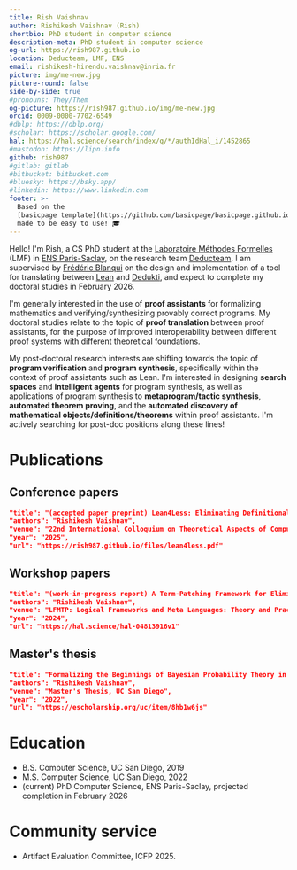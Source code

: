 ```yaml
---
title: Rish Vaishnav
author: Rishikesh Vaishnav (Rish)
shortbio: PhD student in computer science
description-meta: PhD student in computer science
og-url: https://rish987.github.io
location: Deducteam, LMF, ENS 
email: rishikesh-hirendu.vaishnav@inria.fr
picture: img/me-new.jpg
picture-round: false
side-by-side: true
#pronouns: They/Them
og-picture: https://rish987.github.io/img/me-new.jpg
orcid: 0009-0000-7702-6549
#dblp: https://dblp.org/
#scholar: https://scholar.google.com/
hal: https://hal.science/search/index/q/*/authIdHal_i/1452865
#mastodon: https://lipn.info
github: rish987
#gitlab: gitlab
#bitbucket: bitbucket.com
#bluesky: https://bsky.app/
#linkedin: https://www.linkedin.com
footer: >-
  Based on the
  [basicpage template](https://github.com/basicpage/basicpage.github.io),
  made to be easy to use! 🎓
---
```


Hello!
I'm Rish, a CS PhD student at the
  [Laboratoire Méthodes Formelles](https://lmf.cnrs.fr/) (LMF) 
in
  [ENS Paris-Saclay](https://ens-paris-saclay.fr/),
on the research team
  [Deducteam](https://deducteam.gitlabpages.inria.fr/).
I am supervised by
  [Frédéric Blanqui](https://blanqui.gitlabpages.inria.fr/)
on the design and implementation of
a tool for translating between
[Lean](https://lean-lang.org/) and [Dedukti](https://deducteam.github.io/),
and expect to complete my doctoral studies in February 2026.

I'm generally interested in the use of **proof assistants**
for formalizing mathematics and verifying/synthesizing provably correct programs.
My doctoral studies relate to the topic of **proof translation** between proof assistants,
for the purpose of improved interoperability between different proof systems with different theoretical foundations.

My post-doctoral research interests are shifting
towards the topic of **program verification** and **program synthesis**,
specifically within the context of proof assistants such as Lean.
I'm interested in designing **search spaces** and **intelligent agents** for program synthesis,
as well as applications of program synthesis
to **metaprogram/tactic synthesis**, **automated theorem proving**,
and the **automated discovery of mathematical objects/definitions/theorems** within proof assistants.
I'm actively searching for post-doc positions along these lines!

<!--
> [!NOTE]
> This website is obviously a fake one, but it's meant to be very easy to use.
> Just follow the README of the
> [Github repository](https://github.com/basicpage/basicpage.github.io).
-->

# Publications

## Conference papers

``` json {.paper}
"title": "(accepted paper preprint) Lean4Less: Eliminating Definitional Equalities from Lean via an Extensional-to-Intensional Translation",
"authors": "Rishikesh Vaishnav",
"venue": "22nd International Colloquium on Theoretical Aspects of Computing (ICTAC)",
"year": "2025",
"url": "https://rish987.github.io/files/lean4less.pdf"
```

## Workshop papers

``` json {.paper}
"title": "(work-in-progress report) A Term-Patching Framework for Eliminating Definitional Equalities in Lean",
"authors": "Rishikesh Vaishnav",
"venue": "LFMTP: Logical Frameworks and Meta Languages: Theory and Practice",
"year": "2024",
"url": "https://hal.science/hal-04813916v1"
```

## Master's thesis

``` json {.paper}
"title": "Formalizing the Beginnings of Bayesian Probability Theory in the Lean Theorem Prover",
"authors": "Rishikesh Vaishnav",
"venue": "Master's Thesis, UC San Diego",
"year": "2022",
"url": "https://escholarship.org/uc/item/8hb1w6js"
```

<!-- ## Talks

``` json {.papers}
{
  "title": "A talk on Lean4Less",
  "authors": "Rishikesh Vaishnav",
  "venue": "HIM Trimester Program: Prospect of Formal Mathematics"
  "url": "https://www.youtube.com/watch?v=9G8DVGo9aXk"
}
``` -->

# Education

- B.S. Computer Science, UC San Diego, 2019
- M.S. Computer Science, UC San Diego, 2022
- (current) PhD Computer Science, ENS Paris-Saclay, projected completion in February 2026

<!-- # Teaching

- I am teaching the TD sessions on the 👽 science course.
-->

# Community service

- Artifact Evaluation Committee, ICFP 2025.
